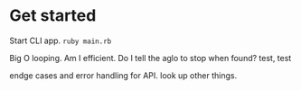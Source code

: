 # Get started

Start CLI app.
`ruby main.rb`

Big O looping. Am I efficient. Do I tell the aglo to stop when found?
test, test

endge cases and error handling for API. look up other things.
